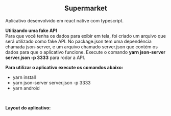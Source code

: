 <h2 align="center">
  Supermarket
</h2>
<p align="left">
<a>Aplicativo desenvolvido em react native com typescript.</a></br>
 
 <strong>Utilizando uma fake API</strong></br>
 Para que você tenha os dados para exibir em tela, foi criado um arquivo que será utilizado como fake API.
 No package.json tem uma dependência chamada json-server, e um arquivo chamado server.json que contém os dados para que o aplicativo funcione. 
 Execute o comando **yarn json-server server.json -p 3333** para rodar a API.
 
 **<a>Para utilizar o aplicativo execute os comandos abaixo:</a>**
</p>
<p align="left" >
  
  * <a>yarn install</a></br>
  * <a>yarn json-server server.json -p 3333</a></br>
  * <a>yarn android</a>
</p>
</br>
<p>
 <a><strong>Layout do aplicativo:</strong></a>
</p> 

 
